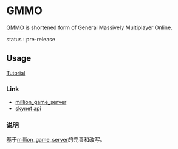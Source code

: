 # GMMO 
[GMMO](https://github.com/HuluoluoTech/gmmo) is shortened form of General Massively Multiplayer Online. 

status : pre-release

## Usage
[Tutorial](./docs/tutorial.md)

### Link
* [million_game_server](https://github.com/luopeiyu/million_game_server)
* [skynet api](https://github.com/cloudwu/skynet/wiki/LuaAPI)

### 说明
基于[million_game_server](https://github.com/luopeiyu/million_game_server)的完善和改写。
